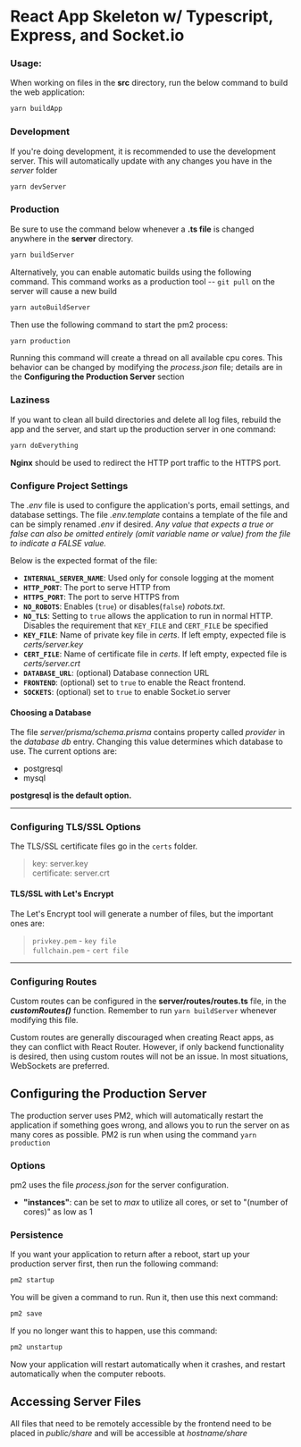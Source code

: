 # React App Skeleton w/ Typescript, Express, and Socket.io

### Usage:

When working on files in the **src** directory, run the below command to build the web application:

```bash
yarn buildApp
```

### Development

If you're doing development, it is recommended to use the development server. This will automatically update with any changes you have in the *server* folder

```bash
yarn devServer
```

### Production

Be sure to use the command below whenever a **.ts file** is changed anywhere in the **server** directory. 

```bash
yarn buildServer
```

Alternatively, you can enable automatic builds using the following command. This command works as a production tool -- `git pull` on the server will cause a new build

```bash
yarn autoBuildServer
```

Then use the following command to start the pm2 process:

```bash
yarn production
```

Running this command will create a thread on all available cpu cores. This behavior can be changed by modifying the *process.json* file; details are in the **Configuring the Production Server** section

### Laziness

If you want to clean all build directories and delete all log files, rebuild the app and the server, and start up the production server in one command:

```bash
yarn doEverything
```

 **Nginx** should be used to redirect the HTTP port traffic to the HTTPS port.

### Configure Project Settings

The *.env* file is used to configure the application's ports, email settings, and database settings. The file *.env.template* contains a template of the file and can be simply renamed *.env* if desired. *Any value that expects a true or false can also be omitted entirely (omit variable name or value) from the file to indicate a FALSE value.* 

Below is the expected format of the file: 

- **`INTERNAL_SERVER_NAME`**: Used only for console logging at the moment  
- **`HTTP_PORT`**: The port to serve HTTP from  
- **`HTTPS_PORT`**: The port to serve HTTPS from  
- **`NO_ROBOTS`**: Enables (`true`) or disables(`false`) *robots.txt*.  
- **`NO_TLS`**: Setting to `true` allows the application to run in normal HTTP. Disables the requirement that `KEY_FILE` and `CERT_FILE` be specified 
- **`KEY_FILE`**: Name of private key file in *certs*. If left empty, expected file is *certs/server.key* 
- **`CERT_FILE`**: Name of certificate file in *certs*. If left empty, expected file is *certs/server.crt*    
- **`DATABASE_URL`**: (optional) Database connection URL
- **`FRONTEND`**: (optional) set to `true` to enable the React frontend. 
- **`SOCKETS`**: (optional) set to `true` to enable Socket.io server

#### Choosing a Database

The file *server/prisma/schema.prisma* contains property called *provider* in the *database db* entry. Changing this value determines which database to use. The current options are:

- postgresql
- mysql

**postgresql is the default option.**

------

### Configuring TLS/SSL Options

The TLS/SSL certificate files go in the `certs` folder.  

>key: server.key  
>certificate: server.crt  

#### TLS/SSL with Let's Encrypt

The Let's Encrypt tool will generate a number of files, but the important ones are:

>`privkey.pem` - `key file`  
>`fullchain.pem` -  `cert file`

------

### **Configuring Routes**

Custom routes can be configured in the **server/routes/routes.ts** file, in the ***customRoutes()*** function. Remember to run `yarn buildServer` whenever modifying this file.

Custom routes are generally discouraged when creating React apps, as they can conflict with React Router. However, if only backend functionality is desired, then using custom routes will not be an issue. In most situations, WebSockets are preferred.

## Configuring the Production Server 

The production server uses PM2, which will automatically restart the application if something goes wrong, and allows you to run the server on as many cores as possible. PM2 is run when using the command `yarn production`

### Options

pm2 uses the file *process.json* for the server configuration. 

- **"instances"**: can be set to *max* to utilize all cores, or set to "(number of cores)" as low as 1 

### Persistence

If you want your application to return after a reboot, start up your production server first, then run the following command:

```bash
pm2 startup
```

You will be given a command to run. Run it, then use this next command:

```bash
pm2 save
```

If you no longer want this to happen, use this command:

```bash
pm2 unstartup
```

Now your application will restart automatically when it crashes, and restart automatically when the computer reboots.



## Accessing Server Files

All files that need to be remotely accessible by the frontend need to be placed in *public/share* and will be accessible at *hostname/share*

